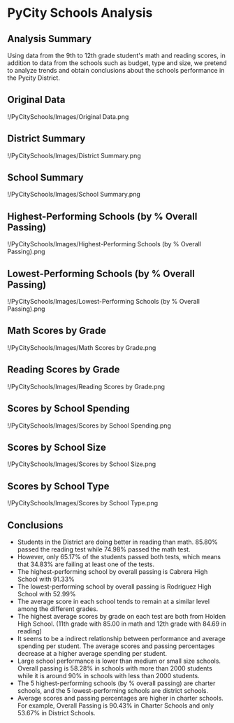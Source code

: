 # PyCity Schools Analysis


## Analysis Summary

Using data from the 9th to 12th grade student's math and reading scores, in addition to data from the schools such as budget, type and size, we pretend to analyze trends and obtain conclusions about the schools performance in the Pycity District.


## Original Data
!/PyCitySchools/Images/Original Data.png


## District Summary
!/PyCitySchools/Images/District Summary.png


## School Summary
!/PyCitySchools/Images/School Summary.png


## Highest-Performing Schools (by % Overall Passing)
!/PyCitySchools/Images/Highest-Performing Schools (by % Overall Passing).png


## Lowest-Performing Schools (by % Overall Passing)
!/PyCitySchools/Images/Lowest-Performing Schools (by % Overall Passing).png


## Math Scores by Grade
!/PyCitySchools/Images/Math Scores by Grade.png


## Reading Scores by Grade
!/PyCitySchools/Images/Reading Scores by Grade.png


## Scores by School Spending
!/PyCitySchools/Images/Scores by School Spending.png


## Scores by School Size
!/PyCitySchools/Images/Scores by School Size.png


## Scores by School Type
!/PyCitySchools/Images/Scores by School Type.png


## Conclusions

- Students in the District are doing better in reading than math. 85.80% passed the reading test while 74.98% passed the math test.
- However, only 65.17% of the students passed both tests, which means that 34.83% are failing at least one of the tests.
- The highest-performing school by overall passing is Cabrera High School with 91.33%
- The lowest-performing school by overall passing is Rodriguez High School with 52.99%
- The average score in each school tends to remain at a similar level among the different grades.
- The highest average scores by grade on each test are both from Holden High School. (11th grade with 85.00 in math and 12th grade with 84.69 in reading)
- It seems to be a indirect relationship between performance and average spending per student. The average scores and passing percentages decrease at a higher average spending per student.
- Large school performance is lower than medium or small size schools. Overall passing is 58.28% in schools with more than 2000 students while it is around 90% in schools with less than 2000 students.
- The 5 highest-performing schools (by % overall passing) are charter schools, and the 5 lowest-performing schools are district schools.
- Average scores and passing percentages are higher in charter schools. For example, Overall Passing is 90.43% in Charter Schools and only 53.67% in District Schools.